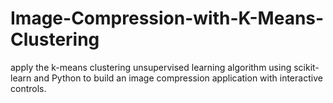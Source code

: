 # Image-Compression-with-K-Means-Clustering
apply the k-means clustering unsupervised learning algorithm using scikit-learn and Python to build an image compression application with interactive controls. 
